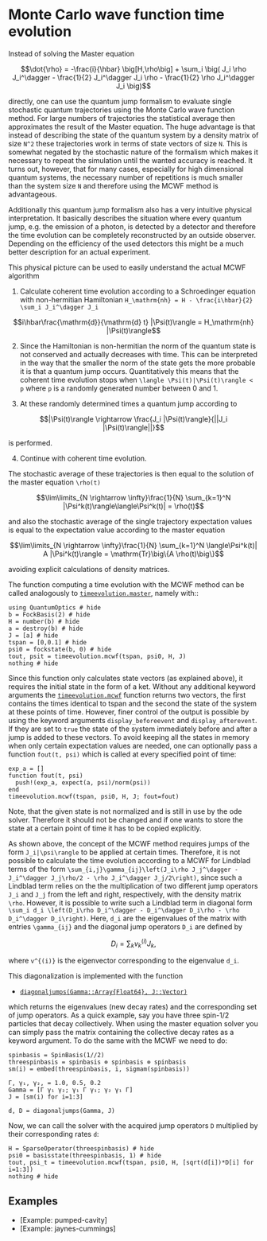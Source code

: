 # Monte Carlo wave function time evolution

Instead of solving the Master equation

```math
\dot{\rho} = -\frac{i}{\hbar} \big[H,\rho\big]
             + \sum_i \big(
                    J_i \rho J_i^\dagger
                    - \frac{1}{2} J_i^\dagger J_i \rho
                    - \frac{1}{2} \rho J_i^\dagger J_i
                \big)
```

directly, one can use the quantum jump formalism to evaluate single stochastic quantum trajectories using the Monte Carlo wave function method. For large numbers of trajectories the statistical average then approximates the result of the Master equation. The huge advantage is that instead of describing the state of the quantum system by a density matrix of size ``N^2`` these trajectories work in terms of state vectors of size ``N``. This is somewhat negated by the stochastic nature of the formalism which makes it necessary to repeat the simulation until the wanted accuracy is reached. It turns out, however, that for many cases, especially for high dimensional quantum systems, the necessary number of repetitions is much smaller than the system size ``N`` and therefore using the MCWF method is advantageous.

Additionally this quantum jump formalism also has a very intuitive physical interpretation. It basically describes the situation where every quantum jump, e.g. the emission of a photon, is detected by a detector and therefore the time evolution can be completely reconstructed by an outside observer. Depending on the efficiency of the used detectors this might be a much better description for an actual experiment.

This physical picture can be used to easily understand the actual MCWF algorithm

1. Calculate coherent time evolution according to a Schroedinger equation with non-hermitian Hamiltonian ``H_\mathrm{nh} = H - \frac{i\hbar}{2} \sum_i J_i^\dagger J_i``

```math
i\hbar\frac{\mathrm{d}}{\mathrm{d} t} |\Psi(t)\rangle = H_\mathrm{nh} |\Psi(t)\rangle
```

2. Since the Hamiltonian is non-hermitian the norm of the quantum state is not conserved and actually decreases with time. This can be interpreted in the way that the smaller the norm of the state gets the more probable it is that a quantum jump occurs. Quantitatively this means that the coherent time evolution stops when ``\langle \Psi(t)|\Psi(t)\rangle < p`` where ``p`` is a randomly generated number between 0 and 1.

3. At these randomly determined times a quantum jump according to

```math
|\Psi(t)\rangle \rightarrow \frac{J_i |\Psi(t)\rangle}{||J_i |\Psi(t)\rangle||}
```

  is performed.

4. Continue with coherent time evolution.

The stochastic average of these trajectories is then equal to the solution of the master equation ``\rho(t)``

```math
\lim\limits_{N \rightarrow \infty}\frac{1}{N} \sum_{k=1}^N |\Psi^k(t)\rangle\langle\Psi^k(t)| = \rho(t)
```

and also the stochastic average of the single trajectory expectation values is equal to the expectation value according to the master equation


```math
\lim\limits_{N \rightarrow \infty}\frac{1}{N} \sum_{k=1}^N \langle\Psi^k(t)| A |\Psi^k(t)\rangle = \mathrm{Tr}\big\{A \rho(t)\big\}
```

avoiding explicit calculations of density matrices.

The function computing a time evolution with the MCWF method can be called analogously to [`timeevolution.master`](@ref), namely with::

```@example mcwf
using QuantumOptics # hide
b = FockBasis(2) # hide
H = number(b) # hide
a = destroy(b) # hide
J = [a] # hide
tspan = [0,0.1] # hide
psi0 = fockstate(b, 0) # hide
tout, psit = timeevolution.mcwf(tspan, psi0, H, J)
nothing # hide
```

Since this function only calculates state vectors (as explained above), it requires the initial state in the form of a ket. Without any additional keyword arguments the [`timeevolution.mcwf`](@ref) function returns two vectors, the first contains the times identical to tspan and the second the state of the system at these points of time. However, finer control of the output is possible by using the keyword arguments `display_beforeevent` and `display_afterevent`. If they are set to `true` the state of the system immediately before and after a jump is added to these vectors. To avoid keeping all the states in memory when only certain expectation values are needed, one can optionally pass a function `fout(t, psi)` which is called at every specified point of time:

```@example mcwf
exp_a = []
function fout(t, psi)
  push!(exp_a, expect(a, psi)/norm(psi))
end
timeevolution.mcwf(tspan, psi0, H, J; fout=fout)
```

Note, that the given state is not normalized and is still in use by the ode solver. Therefore it should not be changed and if one wants to store the state at a certain point of time it has to be copied explicitly.

As shown above, the concept of the MCWF method requires jumps of the form ``J_i|\psi\rangle`` to be applied at certain times. Therefore, it is not possible to calculate the time evolution according to a MCWF for Lindblad terms of the form ``\sum_{i,j}\gamma_{ij}\left(J_i\rho J_j^\dagger - J_i^\dagger J_j\rho/2 - \rho J_i^\dagger J_j/2\right)``, since such a Lindblad term relies on the the multiplication of two different jump operators ``J_i`` and ``J_j`` from the left and right, respectively, with the density matrix ``\rho``. However, it is possible to write such a Lindblad term in diagonal form ``\sum_i d_i \left(D_i\rho D_i^\dagger - D_i^\dagger D_i\rho - \rho D_i^\dagger D_i\right)``. Here, ``d_i`` are the eigenvalues of the matrix with entries ``\gamma_{ij}`` and the diagonal jump operators ``D_i`` are defined by

```math
D_i = \sum_k v^{(i)}_k J_k,
```

where ``v^{(i)}`` is the eigenvector corresponding to the eigenvalue ``d_i``.

This diagonalization is implemented with the function

* [`diagonaljumps(Gamma::Array{Float64}, J::Vector)`](@ref)

which returns the eigenvalues (new decay rates) and the corresponding set of jump operators. As a quick example, say you have three spin-1/2 particles that decay collectively. When using the master equation solver you can simply pass the matrix containing the collective decay rates as a keyword argument. To do the same with the MCWF we need to do:

```@example mcwf
spinbasis = SpinBasis(1//2)
threespinbasis = spinbasis ⊗ spinbasis ⊗ spinbasis
sm(i) = embed(threespinbasis, i, sigmam(spinbasis))

Γ, γ₁, γ₂, = 1.0, 0.5, 0.2
Gamma = [Γ γ₁ γ₂; γ₁ Γ γ₁; γ₂ γ₁ Γ]
J = [sm(i) for i=1:3]

d, D = diagonaljumps(Gamma, J)
```

Now, we can call the solver with the acquired jump operators `D` multiplied by their corresponding rates `d`:

```@example mcwf
H = SparseOperator(threespinbasis) # hide
psi0 = basisstate(threespinbasis, 1) # hide
tout, psi_t = timeevolution.mcwf(tspan, psi0, H, [sqrt(d[i])*D[i] for i=1:3])
nothing # hide
```

## Examples

* [Example: pumped-cavity]
* [Example: jaynes-cummings]
